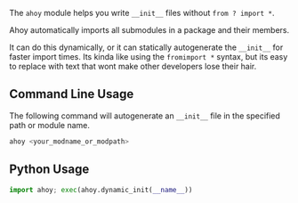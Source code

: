 The `ahoy` module helps you write `__init__` files without `from ? import *`.

Ahoy automatically imports all submodules in a package and their members.

It can do this dynamically, or it can statically autogenerate the `__init__`
for faster import times. Its kinda like using the `fromimport *` syntax, but
its easy to replace with text that wont make other developers lose their hair.

## Command Line Usage

The following command will autogenerate an `__init__` file in the specified
path or module name.

```bash
ahoy <your_modname_or_modpath>
```


## Python Usage
```python
import ahoy; exec(ahoy.dynamic_init(__name__))
```
